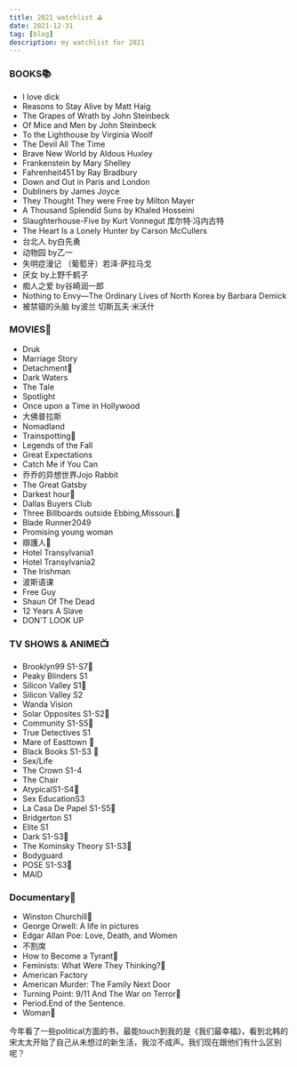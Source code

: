 ```yaml
---
title: 2021 watchlist ⛳️
date: 2021-12-31
tag: [blog]
description: my watchlist for 2021
---
```


### **BOOKS**📚

- I love dick 
- Reasons to Stay Alive by Matt Haig
- The Grapes of Wrath by John Steinbeck
- Of Mice and Men by John Steinbeck
- To the Lighthouse by Virginia Woolf
- The Devil All The Time
- Brave New World by Aldous Huxley
- Frankenstein by Mary Shelley
- Fahrenheit451 by Ray Bradbury
- Down and Out in Paris and London
- Dubliners by James Joyce
- They Thought They were Free by Milton Mayer
- A Thousand Splendid Suns by Khaled Hosseini
- Slaughterhouse-Five by Kurt Vonnegut 库尔特·冯内古特
- The Heart Is a Lonely Hunter by Carson McCullers
- 台北人 by白先勇
- 动物园 by乙一
- 失明症漫记 （葡萄牙）若泽·萨拉马戈
- 厌女 by上野千鹤子
- 痴人之爱 by谷崎润一郎
- Nothing to Envy—The Ordinary Lives of North Korea by Barbara Demick
- 被禁锢的头脑 by波兰 切斯瓦夫·米沃什

### **MOVIES**🎥

- Druk
- Marriage Story
- Detachment🌟
- Dark Waters
- The Tale
- Spotlight
- Once upon a Time in Hollywood
- 大佛普拉斯
- Nomadland
- Trainspotting🌟
- Legends of the Fall
- Great Expectations
- Catch Me if You Can
- 乔乔的异想世界Jojo Rabbit
- The Great Gatsby
- Darkest hour🌟
- Dallas Buyers Club
- Three Billboards outside Ebbing,Missouri.🌟
- Blade Runner2049
- Promising young woman
- 辯護人🌟
- Hotel Transylvania1
- Hotel Transylvania2
- The Irishman
- 波斯语课
- Free Guy
- Shaun Of The Dead
- 12 Years A Slave
- DON'T LOOK UP




### **TV SHOWS & ANIME**📺

- Brooklyn99 S1-S7🌟
- Peaky Blinders S1
- Silicon Valley S1🌟
- Silicon Valley S2
- Wanda Vision
- Solar Opposites S1-S2🌟
- Community  S1-S5🌟
- True Detectives S1
- Mare of Easttown 🌟
- Black Books S1-S3 🌟
- Sex/Life
- The Crown S1-4
- The Chair
- AtypicalS1-S4🌟
- Sex EducationS3
- La Casa De Papel S1-S5🌟
- Bridgerton S1
- Elite S1
- Dark S1-S3🌟
- The Kominsky Theory S1-S3🌟
- Bodyguard
- POSE S1-S3🌟
- MAID




### Documentary🔮

- Winston Churchill🌟
- George Orwell: A life in pictures 
- Edgar Allan Poe: Love, Death, and Women
- 不割席
- How to Become a Tyrant🌟
- Feminists: What Were They Thinking?🌟
- American Factory 
- American Murder: The Family Next Door
- Turning Point: 9/11 And The War on Terror🌟
- Period.End of the Sentence.
- Woman🌟



今年看了一些political方面的书，最能touch到我的是《我们最幸福》，看到北韩的宋太太开始了自己从未想过的新生活，我泣不成声。我们现在跟他们有什么区别呢？
